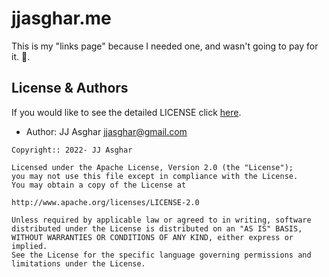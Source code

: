 # jjasghar.me

This is my "links page" because I needed one, and wasn't going to pay for it. :metal:.

## License & Authors

If you would like to see the detailed LICENSE click [here](./LICENSE).

- Author: JJ Asghar <jjasghar@gmail.com>

```text
Copyright:: 2022- JJ Asghar

Licensed under the Apache License, Version 2.0 (the "License");
you may not use this file except in compliance with the License.
You may obtain a copy of the License at

http://www.apache.org/licenses/LICENSE-2.0

Unless required by applicable law or agreed to in writing, software
distributed under the License is distributed on an "AS IS" BASIS,
WITHOUT WARRANTIES OR CONDITIONS OF ANY KIND, either express or implied.
See the License for the specific language governing permissions and
limitations under the License.
```

